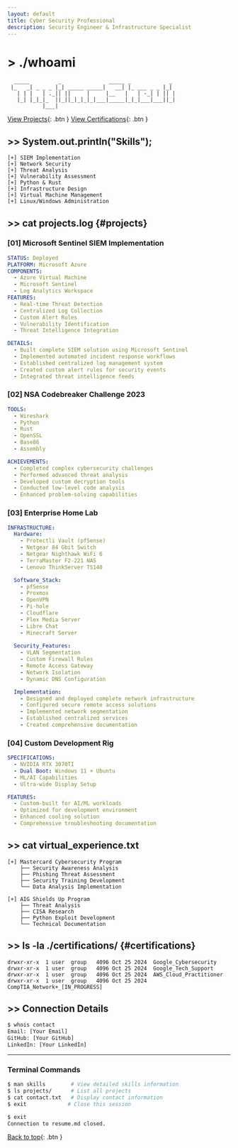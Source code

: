 ```yaml
---
layout: default
title: Cyber Security Professional
description: Security Engineer & Infrastructure Specialist
---
```


# > ./whoami
```ascii
  _____         _               _____ _            _ 
 |_   _| _ _ _ |_| _____ _____|   __| |_ ___ _ _ |_|
   | | |   | ._|| ||     |     |__   |   | -_| | || |
   |_| |_|_|_  ||_||_|_|_|_|___|_____|_|_|___|___||_|
           |___|                                      
```

[View Projects](#projects){: .btn } [View Certifications](#certifications){: .btn }

## >> System.out.println("Skills");
```plaintext
[+] SIEM Implementation
[+] Network Security
[+] Threat Analysis
[+] Vulnerability Assessment
[+] Python & Rust
[+] Infrastructure Design
[+] Virtual Machine Management
[+] Linux/Windows Administration
```

## >> cat projects.log {#projects}

### [01] Microsoft Sentinel SIEM Implementation
```yaml
STATUS: Deployed
PLATFORM: Microsoft Azure
COMPONENTS:
  - Azure Virtual Machine
  - Microsoft Sentinel
  - Log Analytics Workspace
FEATURES:
  - Real-time Threat Detection
  - Centralized Log Collection
  - Custom Alert Rules
  - Vulnerability Identification
  - Threat Intelligence Integration

DETAILS:
  - Built complete SIEM solution using Microsoft Sentinel
  - Implemented automated incident response workflows
  - Established centralized log management system
  - Created custom alert rules for security events
  - Integrated threat intelligence feeds
```

### [02] NSA Codebreaker Challenge 2023
```yaml
TOOLS:
  - Wireshark
  - Python
  - Rust
  - OpenSSL
  - Base86
  - Assembly

ACHIEVEMENTS:
  - Completed complex cybersecurity challenges
  - Performed advanced threat analysis
  - Developed custom decryption tools
  - Conducted low-level code analysis
  - Enhanced problem-solving capabilities
```

### [03] Enterprise Home Lab
```yaml
INFRASTRUCTURE:
  Hardware:
    - Protectli Vault (pfSense)
    - Netgear 84 Gbit Switch
    - Netgear Nighthawk WiFi 6
    - TerraMaster F2-221 NAS
    - Lenovo ThinkServer TS140

  Software_Stack:
    - pfSense
    - Proxmox
    - OpenVPN
    - Pi-hole
    - Cloudflare
    - Plex Media Server
    - Libre Chat
    - Minecraft Server
    
  Security_Features:
    - VLAN Segmentation
    - Custom Firewall Rules
    - Remote Access Gateway
    - Network Isolation
    - Dynamic DNS Configuration

  Implementation:
    - Designed and deployed complete network infrastructure
    - Configured secure remote access solutions
    - Implemented network segmentation
    - Established centralized services
    - Created comprehensive documentation
```

### [04] Custom Development Rig
```yaml
SPECIFICATIONS:
  - NVIDIA RTX 3070TI
  - Dual Boot: Windows 11 + Ubuntu
  - ML/AI Capabilities
  - Ultra-wide Display Setup

FEATURES:
  - Custom-built for AI/ML workloads
  - Optimized for development environment
  - Enhanced cooling solution
  - Comprehensive troubleshooting documentation
```

## >> cat virtual_experience.txt
```plaintext
[+] Mastercard Cybersecurity Program
    ├── Security Awareness Analysis
    ├── Phishing Threat Assessment
    ├── Security Training Development
    └── Data Analysis Implementation

[+] AIG Shields Up Program
    ├── Threat Analysis
    ├── CISA Research
    ├── Python Exploit Development
    └── Technical Documentation
```

## >> ls -la ./certifications/ {#certifications}
```plaintext
drwxr-xr-x  1 user  group   4096 Oct 25 2024  Google_Cybersecurity
drwxr-xr-x  1 user  group   4096 Oct 25 2024  Google_Tech_Support
drwxr-xr-x  1 user  group   4096 Oct 25 2024  AWS_Cloud_Practitioner
drwxr-xr-x  1 user  group   4096 Oct 25 2024  CompTIA_Network+_[IN_PROGRESS]
```

## >> Connection Details
```bash
$ whois contact
Email: [Your Email]
GitHub: [Your GitHub]
LinkedIn: [Your LinkedIn]
```

* * *

### Terminal Commands
```bash
$ man skills        # View detailed skills information
$ ls projects/      # List all projects
$ cat contact.txt   # Display contact information
$ exit             # Close this session
```

```bash
$ exit
Connection to resume.md closed.
```

<!-- Footer navigation -->
[Back to top](#top){: .btn }
